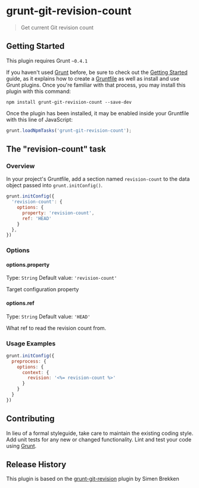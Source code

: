 # grunt-git-revision-count

> Get current Git revision count

## Getting Started
This plugin requires Grunt `~0.4.1`

If you haven't used [Grunt](http://gruntjs.com/) before, be sure to check out the [Getting Started](http://gruntjs.com/getting-started) guide, as it explains how to create a [Gruntfile](http://gruntjs.com/sample-gruntfile) as well as install and use Grunt plugins. Once you're familiar with that process, you may install this plugin with this command:

```shell
npm install grunt-git-revision-count --save-dev
```

Once the plugin has been installed, it may be enabled inside your Gruntfile with this line of JavaScript:

```js
grunt.loadNpmTasks('grunt-git-revision-count');
```

## The "revision-count" task

### Overview
In your project's Gruntfile, add a section named `revision-count` to the data object passed into `grunt.initConfig()`.

```js
grunt.initConfig({
  'revision-count': {
    options: {
      property: 'revision-count',
      ref: 'HEAD'
    }
  },
})
```

### Options

#### options.property
Type: `String`
Default value: `'revision-count'`

Target configuration property

#### options.ref
Type: `String`
Default value: `'HEAD'`

What ref to read the revision count from.

### Usage Examples

```js
grunt.initConfig({
  preprocess: {
    options: {
      context: {
        revision: '<%= revision-count %>'
      }
    }
  }
})
```

## Contributing
In lieu of a formal styleguide, take care to maintain the existing coding style. Add unit tests for any new or changed functionality. Lint and test your code using [Grunt](http://gruntjs.com/).

## Release History
This plugin is based on the [grunt-git-revision](https://github.com/unfold/grunt-git-revision) plugin by Simen Brekken
